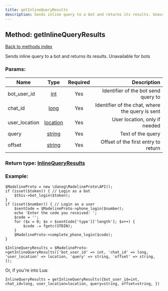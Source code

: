 ```yaml
---
title: getInlineQueryResults
description: Sends inline query to a bot and returns its results. Unavailable for bots
---
```

## Method: getInlineQueryResults  
[Back to methods index](index.md)


Sends inline query to a bot and returns its results. Unavailable for bots

### Params:

| Name     |    Type       | Required | Description |
|----------|:-------------:|:--------:|------------:|
|bot\_user\_id|[int](../types/int.md) | Yes|Identifier of the bot send query to|
|chat\_id|[long](../types/long.md) | Yes|Identifier of the chat, where the query is sent|
|user\_location|[location](../types/location.md) | Yes|User location, only if needed|
|query|[string](../types/string.md) | Yes|Text of the query|
|offset|[string](../types/string.md) | Yes|Offset of the first entry to return|


### Return type: [InlineQueryResults](../types/InlineQueryResults.md)

### Example:


```
$MadelineProto = new \danog\MadelineProto\API();
if (isset($token)) { // Login as a bot
    $this->bot_login($token);
}
if (isset($number)) { // Login as a user
    $sentCode = $MadelineProto->phone_login($number);
    echo 'Enter the code you received: ';
    $code = '';
    for ($x = 0; $x < $sentCode['type']['length']; $x++) {
        $code .= fgetc(STDIN);
    }
    $MadelineProto->complete_phone_login($code);
}

$InlineQueryResults = $MadelineProto->getInlineQueryResults(['bot_user_id' => int, 'chat_id' => long, 'user_location' => location, 'query' => string, 'offset' => string, ]);
```

Or, if you're into Lua:

```
InlineQueryResults = getInlineQueryResults({bot_user_id=int, chat_id=long, user_location=location, query=string, offset=string, })
```

